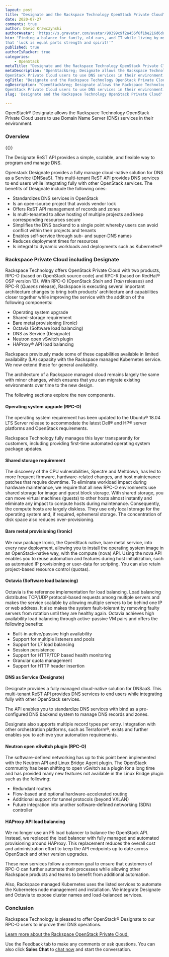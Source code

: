 ```yaml
---
layout: post
title: "Designate and the Rackspace Technology OpenStack Private Cloud"
date: 2020-07-27
comments: true
author: David Krawczynski
authorAvatar: 'https://s.gravatar.com/avatar/99399c9f2a456f6f1be216d6ddde8b11'
bio: "Finding a balance for family, old cars, and IT while living by my mantra
that 'luck is equal parts strength and spirit!'"
published: true
authorIsRacker: true
categories:
    - OpenStack
metaTitle: "Designate and the Rackspace Technology OpenStack Private Cloud"
metaDescription: "OpenStack&reg; Designate allows the Rackspace Technology
OpenStack Private Cloud users to use DNS services in their environment."
ogTitle: "Designate and the Rackspace Technology OpenStack Private Cloud"
ogDescription: "OpenStack&reg; Designate allows the Rackspace Technology
OpenStack Private Cloud users to use DNS services in their environment."
slug: 'Designate and the Rackspace Technology OpenStack Private Cloud'

---
```


OpenStack&reg; Designate allows the Rackspace Technology OpenStack Private Cloud
users to use Domain Name Server (DNS) services in their environment.

<!--more-->

### Overview

{{<image src="Picture1.png" title="" alt="">}}

The Designate ReST API provides a simple, scalable, and flexible way to program
and manage DNS.

Openstack Designate provides a fully manage cloud-native solution for DNS as a
Service (DNSaaS). This multi-tenant ReST API provides DNS services to end users
while integrating fully with other OpenStack services. The benefits of Designate
include the following ones:

- Standardizes DNS services in OpenStack
- Is an open-source project that avoids vendor lock
- Offers ReST API management of records and zones
- Is multi-tenanted to allow hosting of multiple projects and keep corresponding
  resources secure
- Simplifies the DNS backend to a single point whereby users can avoid conflict
  within their projects and tenants
- Enables self-service through sub- and super-DNS names
- Reduces deployment times for resources
- Is integral to dynamic workloads and deployments such as Kubernetes&reg;

### Rackspace Private Cloud including Designate

Rackspace Technology offers OpenStack Private Cloud with two products, RPC-O
(based on OpenStack source code) and RPC-R (based on RedHat&reg; OSP version 13).
With RPC-O (OpenStack *Stein* and *Train* releases) and RPC-R (*Queens* release),
Rackspace is executing several important architecture changes to bring both
products' architecture and capabilities closer together while improving the
service with the addition of the following components:

- Operating system upgrade
- Shared-storage requirement
- Bare metal provisioning (Ironic)
- Octavia (Software load balancing)
- DNS as Service (Designate)
- Neutron open vSwitch plugin
- HAProxy&reg; API load balancing

Rackspace previously made some of these capabilities available in limited
availability (LA) capacity with the Rackspace managed Kubernetes service. We now
extend these for general availability.

The architecture of a Rackspace managed cloud remains largely the same with minor
changes, which ensures that you can migrate existing environments over time to
the new design.

The following sections explore the new components.

#### Operating system upgrade (RPC-O)

The operating system requirement has been updated to the Ubuntu&reg; 18.04 LTS
Server release to accommodate the latest Dell&reg; and HP&reg; server platforms
and OpenStack requirements.

Rackspace Technology fully manages this layer transparently for customers,
including providing first-time automated operating system package updates.

#### Shared storage requirement

The discovery of the CPU vulnerabilities, Spectre and Meltdown, has led to more
frequent firmware, hardware-related changes, and host maintenance patches that
require downtime. To eliminate workload impact during hardware maintenance, we
require that all new RPC-O environments use shared storage for image and guest
block storage. With shared storage, you can move virtual machines (guests) to
other hosts almost instantly and eliminate any impact to compute hosts during
maintenance. Consequently, the compute hosts are largely diskless. They use only
local storage for the operating system and, if required, ephemeral storage. The
concentration of disk space also reduces over-provisioning.

#### Bare metal provisioning (Ironic)

We now package Ironic, the OpenStack native, bare metal service, into every new
deployment, allowing you to install the operating system image in an
OpenStack-native way, with the compute (nova) API. Using the nova API enables
you to reuse automation and features during host initialization, such as
automated IP provisioning or user-data for scripting. You can also retain
project-based resource control (quotas).

#### Octavia (Software load balancing)

Octavia is the reference implementation for load balancing. Load balancing
distributes TCP/UDP protocol-based requests among multiple servers and makes the
service scalable by allowing multiple servers to be behind one IP or web address.
It also makes the system fault-tolerant by removing faulty servers from rotation
until they are healthy again. Octavia achieves high availability load balancing
through active-passive VM pairs and offers the following benefits:

- Built-in active/passive high availability
- Support for multiple listeners and pools
- Support for L7 load balancing
- Session persistence
- Support for HTTP/TCP based health monitoring
- Granular quota management
- Support for HTTP header insertion

#### DNS as Service (Designate)

Designate provides a fully managed cloud-native solution for DNSaaS. This
multi-tenant ReST API provides DNS services to end users while integrating fully
with other OpenStack services.

The API enables you to standardize DNS services with bind as a pre-configured
DNS backend system to manage DNS records and zones.

Designate also supports multiple record types per entry. Integration with other
orchestration platforms, such as Terraform&reg;, exists and further enables you
to achieve your automation requirements.

#### Neutron open vSwitch plugin (RPC-O)

The software-defined networking has up to this point been implemented with the
Neutron API and Linux Bridge Agent plugin. The OpenStack community has been
shifting to open vSwitch as a plugin for a long time and has provided many new
features not available in the Linux Bridge plugin such as the following:

- Redundant routers
- Flow-based and optional hardware-accelerated routing
- Additional support for tunnel protocols (beyond VXLAN)
- Future integration into another software-defined networking (SDN) controller

#### HAProxy API load balancing

We no longer use an F5 load balancer to balance the OpenStack API. Instead, we
replaced the load balancer with fully managed and automated provisioning around
HAProxy. This replacement reduces the overall cost and administration effort to
keep the API endpoints up to date across OpenStack and other version upgrades.

These new services follow a common goal to ensure that customers of RPC-O can
further automate their processes while allowing other Rackspace products and
teams to benefit from additional automation.

Also, Rackspace managed Kubernetes uses the listed services to automate the
Kubernetes node management and installation. We integrate Designate and Octavia
to expose cluster names and load-balanced services.

### Conclusion

Rackspace Technology is pleased to  offer OpenStack&reg; Designate to our RPC-O
users to improve their DNS operations.

<a class="cta purple" id="cta" href="https://www.rackspace.com/openstack/private">Learn more about the Rackspace OpenStack Private Cloud.</a>

Use the Feedback tab to make any comments or ask questions. You can also click
**Sales Chat** to [chat now](https://www.rackspace.com/) and start the conversation.
